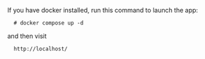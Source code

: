 If you have docker installed, run this command to launch the app:

```
  # docker compose up -d
```

and then visit

```
  http://localhost/
```
